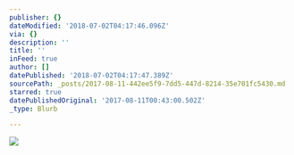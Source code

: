 ```yaml
---
publisher: {}
dateModified: '2018-07-02T04:17:46.096Z'
via: {}
description: ''
title: ''
inFeed: true
author: []
datePublished: '2018-07-02T04:17:47.389Z'
sourcePath: _posts/2017-08-11-442ee5f9-7dd5-447d-8214-35e701fc5430.md
starred: true
datePublishedOriginal: '2017-08-11T00:43:00.502Z'
_type: Blurb

---
```

![](https://the-grid-user-content.s3-us-west-2.amazonaws.com/55fe8d37-7fe3-455d-82df-5200f88d7ac7.jpg)